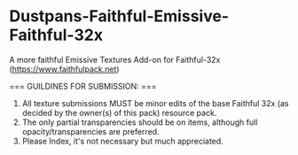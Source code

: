 # Dustpans-Faithful-Emissive-Faithful-32x
A more faithful Emissive Textures Add-on for Faithful-32x (https://www.faithfulpack.net)


=== GUILDINES FOR SUBMISSION: ===
1) All texture submissions MUST be minor edits of the base Faithful 32x (as decided by the owner(s) of this pack) resource pack.
2) The only partial transparencies should be on items, although full opacity/transparencies are preferred.
3) Please Index, it's not necessary but much appreciated.
